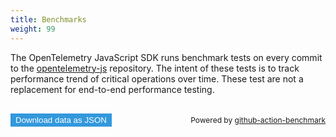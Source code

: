 ```yaml
---
title: Benchmarks
weight: 99
---
```


 <style>

    main {
      margin: 8px;
      width: 100%;
      display: flex;
      flex-direction: column;
    }

    button {
      color: #fff;
      background-color: #3298dc;
      border-color: transparent;
      cursor: pointer;
      text-align: center;
    }

    button:hover {
      background-color: #2793da;
      flex: none;
    }

    .spacer {
      flex: auto;
    }

    .small {
      font-size: 0.75rem;
    }

    footer {
      margin-top: 16px;
      display: flex;
      align-items: center;
    }

    .benchmark-set {
      margin: 8px 0;
      width: 100%;
      display: flex;
      flex-direction: column;
    }

    .benchmark-title {
      font-size: 3rem;
      font-weight: 600;
      word-break: break-word;
      text-align: center;
    }

    .benchmark-graphs {
      display: flex;
      flex-direction: column;
      justify-content: space-around;
      align-items: center;
      flex-wrap: wrap;
      width: 100%;
    }

    .benchmark-chart {
      max-width: 1000px;
    }

    div.container {
      max-width: 1012px;
      margin-right: auto;
      margin-left: auto;
    }
  </style>

The OpenTelemetry JavaScript SDK runs benchmark tests on every commit to the
[opentelemetry-js](https://github.com/open-telemetry/opentelemetry-js/)
repository. The intent of these tests is to track performance trend of critical operations
over time. These test are not a replacement for end-to-end performance testing.

  <div class="container">
    <main id="main"></main>
  </div>

  <footer>
    <button id="dl-button">Download data as JSON</button>
    <div class="spacer"></div>
    <div class="small">Powered by <a rel="noopener"
        href="https://github.com/marketplace/actions/continuous-benchmark">github-action-benchmark</a></div>
  </footer>

  <script src="https://cdn.jsdelivr.net/npm/chart.js@2.9.2/dist/Chart.min.js"></script>
  <script src="https://open-telemetry.github.io/opentelemetry-js/benchmarks/data.js"></script>
  <script id="main-script">
    'use strict';
    (function() {
      const COLORS = [
        "#48aaf9",
        "#8a3ef2",
        "#78eeda",
        "#d78000",
        "#1248b3",
        "#97dbfc",
        "#006174",
        "#00b6b6",
        "#854200",
        "#f3c8ad",
        "#410472",
      ];

      function init() {
        function collectBenchesPerTestCase(entries) {
          const map = new Map();
          for (const entry of entries) {
            const {commit, date, tool, benches} = entry;
            for (const bench of benches) {
              const result = { commit, date, tool, bench };
              const arr = map.get(bench.name);
              if (arr === undefined) {
                map.set(bench.name, [result]);
              } else {
                arr.push(result);
              }
            }
          }
          return map;
        }

        const data = window.BENCHMARK_DATA;

        // Render footer
        document.getElementById('dl-button').onclick = () => {
          const dataUrl = 'data:,' + JSON.stringify(data, null, 2);
          const a = document.createElement('a');
          a.href = dataUrl;
          a.download = 'benchmark_data.json';
          a.click();
        };

        // Prepare data points for charts
        return Object.keys(data.entries).map(name => ({
          name,
          dataSet: collectBenchesPerTestCase(data.entries[name]),
        }));
      }

      function renderAllChars(dataSets) {

        function renderGraph(parent, name, dataset) {
          const chartTitle = document.createElement('h3');
          chartTitle.textContent = name;
          parent.append(chartTitle);

          const canvas = document.createElement('canvas');
          canvas.className = 'benchmark-chart';
          parent.appendChild(canvas);

          const color = COLORS[0];
          const data = {
            labels: dataset.map(d => d.commit.id.slice(0, 7)),
            datasets: [
              {
                label: name,
                data: dataset.map(d => d.bench.value),
                borderColor: color,
                backgroundColor: color + '60', // Add alpha for #rrggbbaa,
                fill: false
              }
            ],
          };
          const options = {
            scales: {
              xAxes: [
                {
                  scaleLabel: {
                    display: true,
                    labelString: 'commit',
                  },
                }
              ],
              yAxes: [
                {
                  scaleLabel: {
                    display: true,
                    labelString: dataset.length > 0 ? dataset[0].bench.unit : '',
                  },
                  ticks: {
                    beginAtZero: true,
                  }
                }
              ],
            },
            tooltips: {
              callbacks: {
                afterTitle: items => {
                  const {index} = items[0];
                  const data = dataset[index];
                  return '\n' + data.commit.message + '\n\n' + data.commit.timestamp + ' committed by @' + data.commit.committer.username + '\n';
                },
                label: item => {
                  let label = item.value;
                  const { range, unit } = dataset[item.index].bench;
                  label += ' ' + unit;
                  if (range) {
                    label += ' (' + range + ')';
                  }
                  return label;
                },
                afterLabel: item => {
                  const { extra } = dataset[item.index].bench;
                  return extra ? '\n' + extra : '';
                }
              }
            },
            onClick: (_mouseEvent, activeElems) => {
              if (activeElems.length === 0) {
                return;
              }
              // XXX: Undocumented. How can we know the index?
              const index = activeElems[0]._index;
              const url = dataset[index].commit.url;
              window.open(url, '_blank');
            },
          };

          new Chart(canvas, {
            type: 'line',
            data,
            options,
          });
        }

        function renderBenchSet(name, benchSet, main) {
          const setElem = document.createElement('div');
          setElem.className = 'benchmark-set';
          main.appendChild(setElem);

          const graphsElem = document.createElement('div');
          graphsElem.className = 'benchmark-graphs';
          setElem.appendChild(graphsElem);

          for (const [benchName, benches] of benchSet.entries()) {
            renderGraph(graphsElem, benchName, benches)
          }
        }

        const main = document.getElementById('main');
        for (const {name, dataSet} of dataSets) {
          renderBenchSet(name, dataSet, main);
        }
      }

      renderAllChars(init()); // Start
    })();
  </script>
